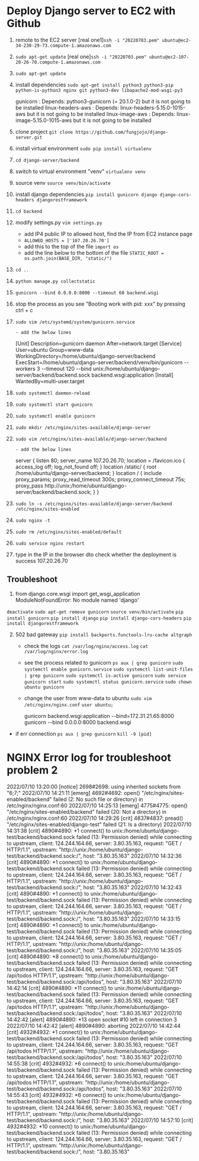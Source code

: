 # Deploy Django server to EC2 with Github

1.  remote to the EC2 server
    [real one1]`ssh -i "20220703.pem" ubuntu@ec2-34-230-29-73.compute-1.amazonaws.com`
2.  `sudo apt-get update`
    [real one]`ssh -i "20220703.pem" ubuntu@ec2-107-20-26-70.compute-1.amazonaws.com`
3.  `sudo apt-get update`
4.  install dependencies
    `sudo apt-get install python3 python3-pip python-is-python3 nginx git python3-dev libapache2-mod-wsgi-py3`

    gunicorn : Depends: python3-gunicorn (= 20.1.0-2) but it is not going to be installed
    linux-headers-aws : Depends: linux-headers-5.15.0-1015-aws but it is not going to be installed
    linux-image-aws : Depends: linux-image-5.15.0-1015-aws but it is not going to be installed

5.  clone project
    `git clone https://github.com/fungjojo/django-server.git`
6.  install virtual environment
    `sudo pip install virtualenv`
7.  `cd django-server/backend`
8.  switch to virtual environment "venv"
    `virtualenv venv`
9.  source venv
    `source venv/bin/activate`
10. install django dependencies
    `pip install gunicorn django django-cors-headers djangorestframework`
11. `cd backend`
12. modify settings.py
    `vim settings.py`

    - add IP4 public IP to allowed host, find the IP from EC2 instance page
    - `ALLOWED_HOSTS = ['107.20.26.70']`
    - add this to the top of the file `import os`
    - add the line below to the bottom of the file
      `STATIC_ROOT = os.path.join(BASE_DIR, "static/")`

13. `cd ..`
14. `python manage.py collectstatic`
15. `gunicorn --bind 0.0.0.0:8000 --timeout 60 backend.wsgi`
16. stop the process as you see "Booting work with pid: xxx" by pressing ctrl + c
17. `sudo vim /etc/systemd/system/gunicorn.service`

        - add the below lines

    <!-- /home/ubuntu/django-server/backend/venv/lib/python3.10/site-packages/gunicorn/app/wsgiapp.py -->

    [Unit]
    Description=gunicorn daemon
    After=network.target
    [Service]
    User=ubuntu
    Group=www-data
    WorkingDirectory=/home/ubuntu/django-server/backend
    ExecStart=/home/ubuntu/django-server/backend/venv/bin/gunicorn --workers 3 --timeout 120 --bind unix:/home/ubuntu/django-server/backend/backend.sock backend.wsgi:application
    [Install]
    WantedBy=multi-user.target

18. `sudo systemctl daemon-reload`
19. `sudo systemctl start gunicorn`
20. `sudo systemctl enable gunicorn`
21. `sudo mkdir /etc/nginx/sites-available/django-server`
22. `sudo vim /etc/nginx/sites-available/django-server/backend`

        - add the below lines

    server {
    listen 80;
    server_name 107.20.26.70;
    location = /favicon.ico { access_log off; log_not_found off; }
    location /static/ {
    root /home/ubuntu/django-server/backend;
    }
    location / {
    include proxy_params;
    proxy_read_timeout 300s;
    proxy_connect_timeout 75s;
    proxy_pass http://unix:/home/ubuntu/django-server/backend/backend.sock;
    }
    }

23. `sudo ln -s /etc/nginx/sites-available/django-server/backend /etc/nginx/sites-enabled`
24. `sudo nginx -t`
25. `sudo rm /etc/nginx/sites-enabled/default`
26. `sudo service nginx restart`
27. type in the IP in the browser dto check whether the deployment is success
    107.20.26.70

## Troubleshoot

1. from django.core.wsgi import get_wsgi_application
   ModuleNotFoundError: No module named 'django'

`deactivate`
`sudo apt-get remove gunicorn`
`source venv/bin/activate`
`pip install gunicorn`
`pip install django`
`pip install django-cors-headers`
`pip install djangorestframework`

2. 502 bad gateway
   `pip install backports.functools-lru-cache altgraph`

   - check the logs
     `cat /var/log/nginx/access.log`
     `cat /var/log/nginx/error.log`
   - see the process related to gunicorn
     `ps aux | grep gunicorn`
     `sudo systemctl enable gunicorn.service`
     `sudo systemctl list-unit-files | grep gunicorn`
     `sudo systemctl is-active gunicorn`
     `sudo service gunicorn start`
     `sudo systemctl status gunicorn.service`
     `sudo chown ubuntu gunicorn`
   - change the user from www-data to ubuntu
     `sudo vim /etc/nginx/nginx.conf`
     `user ubuntu;`

     gunicorn backend.wsgi:application --bind=172.31.21.65:8000
     gunicorn --bind 0.0.0.0:8000 backend.wsgi

- if err connection
  `ps aux | grep gunicorn`
  `kill -9 [pid]`

# NGINX Error log for troubleshoot problem 2

2022/07/10 13:20:00 [notice] 2698#2698: using inherited sockets from "6;7;"
2022/07/10 14:21:11 [emerg] 4692#4692: open() "/etc/nginx/sites-enabled/backend" failed (2: No such file or directory) in /etc/nginx/nginx.conf:60
2022/07/10 14:25:13 [emerg] 4775#4775: open() "/etc/nginx/sites-enabled/backend" failed (20: Not a directory) in /etc/nginx/nginx.conf:60
2022/07/10 14:29:26 [crit] 4837#4837: pread() "/etc/nginx/sites-enabled/django-test" failed (21: Is a directory)
2022/07/10 14:31:38 [crit] 4890#4890: *1 connect() to unix:/home/ubuntu/django-test/backend/backend.sock failed (13: Permission denied) while connecting to upstream, client: 124.244.164.66, server: 3.80.35.163, request: "GET / HTTP/1.1", upstream: "http://unix:/home/ubuntu/django-test/backend/backend.sock:/", host: "3.80.35.163"
2022/07/10 14:32:36 [crit] 4890#4890: *1 connect() to unix:/home/ubuntu/django-test/backend/backend.sock failed (13: Permission denied) while connecting to upstream, client: 124.244.164.66, server: 3.80.35.163, request: "GET / HTTP/1.1", upstream: "http://unix:/home/ubuntu/django-test/backend/backend.sock:/", host: "3.80.35.163"
2022/07/10 14:32:43 [crit] 4890#4890: *1 connect() to unix:/home/ubuntu/django-test/backend/backend.sock failed (13: Permission denied) while connecting to upstream, client: 124.244.164.66, server: 3.80.35.163, request: "GET / HTTP/1.1", upstream: "http://unix:/home/ubuntu/django-test/backend/backend.sock:/", host: "3.80.35.163"
2022/07/10 14:33:15 [crit] 4890#4890: *1 connect() to unix:/home/ubuntu/django-test/backend/backend.sock failed (13: Permission denied) while connecting to upstream, client: 124.244.164.66, server: 3.80.35.163, request: "GET / HTTP/1.1", upstream: "http://unix:/home/ubuntu/django-test/backend/backend.sock:/", host: "3.80.35.163"
2022/07/10 14:35:05 [crit] 4890#4890: *8 connect() to unix:/home/ubuntu/django-test/backend/backend.sock failed (13: Permission denied) while connecting to upstream, client: 124.244.164.66, server: 3.80.35.163, request: "GET /api/todos HTTP/1.1", upstream: "http://unix:/home/ubuntu/django-test/backend/backend.sock:/api/todos", host: "3.80.35.163"
2022/07/10 14:42:14 [crit] 4890#4890: *11 connect() to unix:/home/ubuntu/django-test/backend/backend.sock failed (13: Permission denied) while connecting to upstream, client: 124.244.164.66, server: 3.80.35.163, request: "GET /api/todos HTTP/1.1", upstream: "http://unix:/home/ubuntu/django-test/backend/backend.sock:/api/todos", host: "3.80.35.163"
2022/07/10 14:42:42 [alert] 4890#4890: *13 open socket #10 left in connection 3
2022/07/10 14:42:42 [alert] 4890#4890: aborting
2022/07/10 14:42:44 [crit] 4932#4932: *1 connect() to unix:/home/ubuntu/django-test/backend/backend.sock failed (13: Permission denied) while connecting to upstream, client: 124.244.164.66, server: 3.80.35.163, request: "GET /api/todos HTTP/1.1", upstream: "http://unix:/home/ubuntu/django-test/backend/backend.sock:/api/todos", host: "3.80.35.163"
2022/07/10 14:55:38 [crit] 4932#4932: *6 connect() to unix:/home/ubuntu/django-test/backend/backend.sock failed (13: Permission denied) while connecting to upstream, client: 124.244.164.66, server: 3.80.35.163, request: "GET /api/todos HTTP/1.1", upstream: "http://unix:/home/ubuntu/django-test/backend/backend.sock:/api/todos", host: "3.80.35.163"
2022/07/10 14:55:43 [crit] 4932#4932: *6 connect() to unix:/home/ubuntu/django-test/backend/backend.sock failed (13: Permission denied) while connecting to upstream, client: 124.244.164.66, server: 3.80.35.163, request: "GET / HTTP/1.1", upstream: "http://unix:/home/ubuntu/django-test/backend/backend.sock:/", host: "3.80.35.163"
2022/07/10 14:57:10 [crit] 4932#4932: \*10 connect() to unix:/home/ubuntu/django-test/backend/backend.sock failed (13: Permission denied) while connecting to upstream, client: 124.244.164.66, server: 3.80.35.163, request: "GET / HTTP/1.1", upstream: "http://unix:/home/ubuntu/django-test/backend/backend.sock:/", host: "3.80.35.163"
